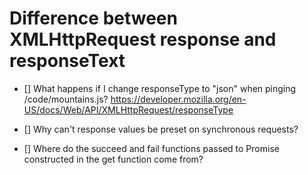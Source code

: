 # Difference between XMLHttpRequest response and responseText


- [] What happens if I change responseType to "json" when pinging /code/mountains.js?
https://developer.mozilla.org/en-US/docs/Web/API/XMLHttpRequest/responseType

- [] Why can't response values be preset on synchronous requests?

- [] Where do the succeed and fail functions passed to Promise constructed in the get function come from?
